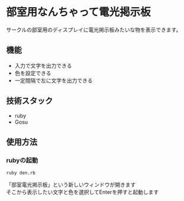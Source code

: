 # 部室用なんちゃって電光掲示板

サークルの部室用のディスプレイに電光掲示板みたいな物を表示できます。

## 機能

- 入力で文字を出力できる
- 色を設定できる
- 一定間隔で左に文字を出力できる

## 技術スタック

- ruby
- Gosu

## 使用方法

### rubyの起動
```
ruby den.rb
```
「部室電光掲示板」という新しいウィンドウが開きます  
そこから表示したい文字と色を選択してEnterを押すと起動します
